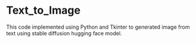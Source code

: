 # Text_to_Image
This code implemented using Python and Tkinter to generated image from text using stable diffusion hugging face model.
